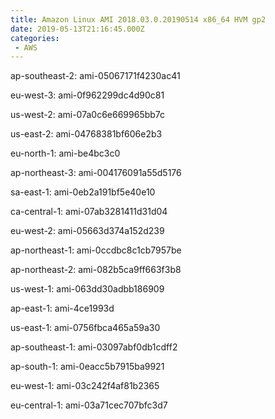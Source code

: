 ```yaml
---
title: Amazon Linux AMI 2018.03.0.20190514 x86_64 HVM gp2
date: 2019-05-13T21:16:45.000Z
categories:
 - AWS
---
```


ap-southeast-2: ami-05067171f4230ac41

eu-west-3: ami-0f962299dc4d90c81

us-west-2: ami-07a0c6e669965bb7c

us-east-2: ami-04768381bf606e2b3

eu-north-1: ami-be4bc3c0

ap-northeast-3: ami-004176091a55d5176

sa-east-1: ami-0eb2a191bf5e40e10

ca-central-1: ami-07ab3281411d31d04

eu-west-2: ami-05663d374a152d239

ap-northeast-1: ami-0ccdbc8c1cb7957be

ap-northeast-2: ami-082b5ca9ff663f3b8

us-west-1: ami-063dd30adbb186909

ap-east-1: ami-4ce1993d

us-east-1: ami-0756fbca465a59a30

ap-southeast-1: ami-03097abf0db1cdff2

ap-south-1: ami-0eacc5b7915ba9921

eu-west-1: ami-03c242f4af81b2365

eu-central-1: ami-03a71cec707bfc3d7


